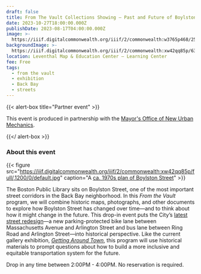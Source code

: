 ```yaml
---
draft: false
title: From The Vault Collections Showing — Past and Future of Boylston Street
date: 2023-10-27T18:00:00.000Z
publishDate: 2023-08-17T04:00:00.000Z
image: >-
  https://iiif.digitalcommonwealth.org/iiif/2/commonwealth:w3765p468/2522,3542,6695,2394/,1200/0/default.jpg
backgroundImage: >-
  https://iiif.digitalcommonwealth.org/iiif/2/commonwealth:xw42qq85p/6396,1939,4516,1691/,1200/0/default.jpg
location: Leventhal Map & Education Center – Learning Center
fee: Free
tags:
  - from the vault
  - exhibition
  - Back Bay
  - streets
---
```


{{< alert-box title="Partner event" >}}

This event is produced in partnership with the [Mayor's Office of New Urban Mechanics](https://www.boston.gov/departments/new-urban-mechanics).

{{</ alert-box >}}

### About this event

{{< figure src="https://iiif.digitalcommonwealth.org/iiif/2/commonwealth:xw42qq85p/full/,1200/0/default.jpg" caption="A [ca. 1970s plan of Boylston Street](https://collections.leventhalmap.org/search/commonwealth:9z905j23n)" >}}

The Boston Public Library sits on Boylston Street, one of the most important street corridors in the Back Bay neighborhood. In this _From the Vault_ program, we will combine historic maps, photographs, and other documents to explore how Boylston Street has changed over time—and to think about how it might change in the future. This drop-in event puts the City’s [latest street redesign](https://www.boston.gov/departments/transportation/boylston-street-bike-lanes-back-bay)—a new parking-protected bike lane between Massachusetts Avenue and Arlington Street and bus lane between Ring Road and Arlington Street—into historical perspective. Like the current gallery exhibition, [_Getting Around Town_](https://www.leventhalmap.org/digital-exhibitions/getting-around-town/), this program will use historical materials to prompt questions about how to build a more inclusive and equitable transportation system for the future.

Drop in any time between 2:00PM - 4:00PM. No reservation is required.

